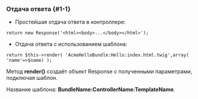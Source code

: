### Отдача ответа {#1-1}

*   Простейшая отдача ответа в контроллере:

```return new Response('<html><body>...</body></html>');```

*   Отдача ответа с использованием шаблона:

```return $this->render( 'AcmeHelloBundle:Hello:index.html.twig',array( 'name'=>$name) );```

Метод **render()** создаёт объект Response с полученными параметрами, подключая шаблон.

Название шаблона: **BundleName:ControllerName:TemplateName**.
